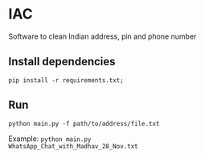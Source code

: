 # IAC

Software to clean Indian address, pin and phone number

## Install dependencies

```
pip install -r requirements.txt;
```

## Run

```
python main.py -f path/to/address/file.txt
```

Example: <code>python main.py WhatsApp_Chat_with_Madhav_28_Nov.txt</code>
